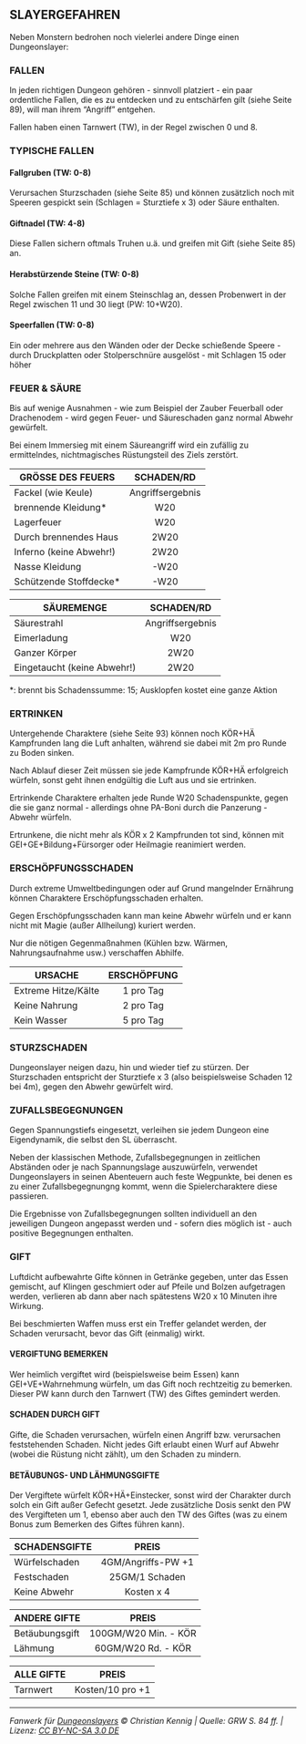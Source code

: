 ## SLAYERGEFAHREN

Neben Monstern bedrohen noch vielerlei andere Dinge einen Dungeonslayer:

### FALLEN

In jeden richtigen Dungeon gehören - sinnvoll platziert - ein paar ordentliche Fallen, die es zu entdecken und zu entschärfen gilt (siehe Seite 89), will man ihrem “Angriff” entgehen.

Fallen haben einen Tarnwert (TW), in der Regel zwischen 0 und 8.

### TYPISCHE FALLEN

#### Fallgruben (TW: 0-8)

Verursachen Sturzschaden (siehe Seite 85) und können zusätzlich noch mit Speeren gespickt sein (Schlagen = Sturztiefe x 3) oder Säure enthalten.

#### Giftnadel (TW: 4-8)

Diese Fallen sichern oftmals Truhen u.ä. und greifen mit Gift (siehe Seite 85) an.

#### Herabstürzende Steine (TW: 0-8)

Solche Fallen greifen mit einem Steinschlag an, dessen Probenwert in der Regel zwischen 11 und 30 liegt (PW: 10+W20).

#### Speerfallen (TW: 0-8)

Ein oder mehrere aus den Wänden oder der Decke schießende Speere - durch Druckplatten oder Stolperschnüre ausgelöst - mit Schlagen 15 oder höher

### FEUER & SÄURE

Bis auf wenige Ausnahmen - wie zum Beispiel der Zauber Feuerball oder Drachenodem - wird gegen Feuer- und Säureschaden ganz normal Abwehr gewürfelt.

Bei einem Immersieg mit einem Säureangriff wird ein zufällig zu ermittelndes,
nichtmagisches Rüstungsteil des Ziels zerstört.

| GRÖSSE DES FEUERS       |    SCHADEN/RD    |
| ----------------------- | :--------------: |
| Fackel (wie Keule)      | Angriffsergebnis |
| brennende Kleidung\*    |       W20        |
| Lagerfeuer              |       W20        |
| Durch brennendes Haus   |       2W20       |
| Inferno (keine Abwehr!) |       2W20       |
| Nasse Kleidung          |       -W20       |
| Schützende Stoffdecke\* |       -W20       |

| SÄUREMENGE                  |    SCHADEN/RD    |
| --------------------------- | :--------------: |
| Säurestrahl                 | Angriffsergebnis |
| Eimerladung                 |       W20        |
| Ganzer Körper               |       2W20       |
| Eingetaucht (keine Abwehr!) |       2W20       |

\*: brennt bis Schadenssumme: 15; Ausklopfen kostet eine ganze Aktion

### ERTRINKEN

Untergehende Charaktere (siehe Seite 93) können noch KÖR+HÄ Kampfrunden lang die Luft anhalten, während sie dabei mit 2m pro Runde zu Boden sinken.

Nach Ablauf dieser Zeit müssen sie jede Kampfrunde KÖR+HÄ erfolgreich würfeln,
sonst geht ihnen endgültig die Luft aus und sie ertrinken.

Ertrinkende Charaktere erhalten jede Runde W20 Schadenspunkte, gegen die sie ganz normal - allerdings ohne PA-Boni durch die Panzerung - Abwehr würfeln.

Ertrunkene, die nicht mehr als KÖR x 2 Kampfrunden tot sind, können mit GEI+GE+Bildung+Fürsorger oder Heilmagie reanimiert werden.

### ERSCHÖPFUNGSSCHADEN

Durch extreme Umweltbedingungen oder auf Grund mangelnder Ernährung können Charaktere Erschöpfungsschaden erhalten.

Gegen Erschöpfungsschaden kann man keine Abwehr würfeln und er kann nicht mit Magie (außer Allheilung) kuriert werden.

Nur die nötigen Gegenmaßnahmen (Kühlen bzw. Wärmen, Nahrungsaufnahme usw.) verschaffen Abhilfe.

| URSACHE             | ERSCHÖPFUNG |
| ------------------- | :---------: |
| Extreme Hitze/Kälte |  1 pro Tag  |
| Keine Nahrung       |  2 pro Tag  |
| Kein Wasser         |  5 pro Tag  |

### STURZSCHADEN

Dungeonslayer neigen dazu, hin und wieder tief zu stürzen. Der Sturzschaden entspricht der Sturztiefe x 3 (also beispielsweise Schaden 12 bei 4m), gegen den Abwehr gewürfelt wird.

### ZUFALLSBEGEGNUNGEN

Gegen Spannungstiefs eingesetzt, verleihen sie jedem Dungeon eine Eigendynamik, die selbst den SL überrascht.

Neben der klassischen Methode, Zufallsbegegnungen in zeitlichen Abständen oder je nach Spannungslage auszuwürfeln, verwendet Dungeonslayers in seinen Abenteuern auch feste Wegpunkte, bei denen es zu einer Zufallsbegegnungng kommt, wenn die Spielercharaktere diese passieren.

Die Ergebnisse von Zufallsbegegnungen sollten individuell an den jeweiligen Dungeon angepasst werden und - sofern dies möglich ist - auch positive Begegnungen enthalten.

### GIFT

Luftdicht aufbewahrte Gifte können in Getränke gegeben, unter das Essen gemischt, auf Klingen geschmiert oder auf Pfeile und Bolzen aufgetragen werden, verlieren ab dann aber nach spätestens W20 x 10 Minuten ihre Wirkung.

Bei beschmierten Waffen muss erst ein Treffer gelandet werden, der Schaden verursacht, bevor das Gift (einmalig) wirkt.

#### VERGIFTUNG BEMERKEN

Wer heimlich vergiftet wird (beispielsweise beim Essen) kann GEI+VE+Wahrnehmung würfeln, um das Gift noch rechtzeitig zu bemerken. Dieser PW kann durch den Tarnwert (TW) des Giftes gemindert werden.

#### SCHADEN DURCH GIFT

Gifte, die Schaden verursachen, würfeln einen Angriff bzw. verursachen feststehenden Schaden. Nicht jedes Gift erlaubt einen Wurf auf Abwehr (wobei die Rüstung nicht zählt), um den Schaden zu mindern.

#### BETÄUBUNGS- UND LÄHMUNGSGIFTE

Der Vergiftete würfelt KÖR+HÄ+Einstecker, sonst wird der Charakter durch solch ein Gift außer Gefecht gesetzt. Jede zusätzliche Dosis senkt den PW des Vergifteten um 1, ebenso aber auch den TW des Giftes (was zu einem Bonus zum Bemerken des Giftes führen kann).

| SCHADENSGIFTE |       PREIS        |
| ------------- | :----------------: |
| Würfelschaden | 4GM/Angriffs-PW +1 |
| Festschaden   |   25GM/1 Schaden   |
| Keine Abwehr  |     Kosten x 4     |

| ANDERE GIFTE   |        PREIS         |
| -------------- | :------------------: |
| Betäubungsgift | 100GM/W20 Min. - KÖR |
| Lähmung        |  60GM/W20 Rd. - KÖR  |

| ALLE GIFTE |      PREIS       |
| ---------- | :--------------: |
| Tarnwert   | Kosten/10 pro +1 |

---

_Fanwerk für [Dungeonslayers](https://www.dungeonslayers.net/) © Christian Kennig | Quelle: GRW S. 84 ff. | Lizenz: [CC BY-NC-SA 3.0 DE](https://creativecommons.org/licenses/by-nc-sa/3.0/de/)_
